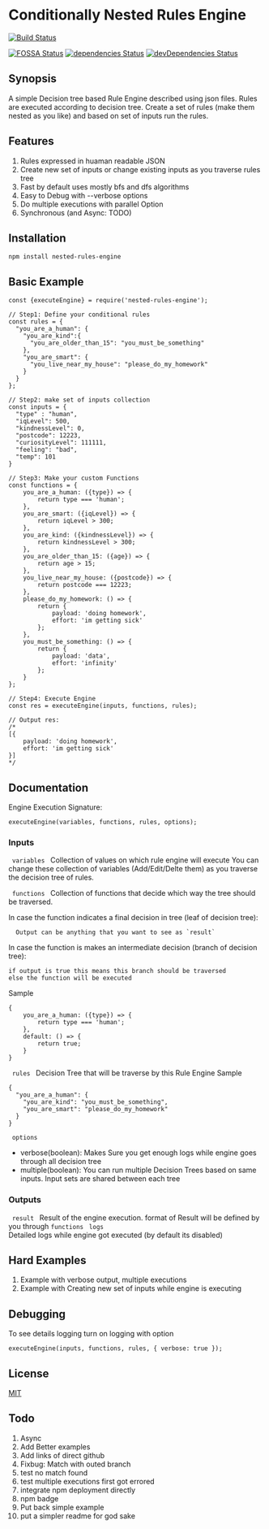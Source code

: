 # Conditionally Nested Rules Engine

[![Build Status](https://travis-ci.org/ayonious/nested-rules-engine.svg?branch=master)](https://travis-ci.org/ayonious/nested-rules-engine)

[![FOSSA Status](https://app.fossa.io/api/projects/git%2Bgithub.com%2Fayonious%2Fnested-rules-engine.svg?type=shield)](https://app.fossa.io/projects/git%2Bgithub.com%2Fayonious%2Fnested-rules-engine?ref=badge_shield)
[![dependencies Status](https://david-dm.org/ayonious/nested-rules-engine/status.svg)](https://david-dm.org/ayonious/nested-rules-engine)
[![devDependencies Status](https://david-dm.org/ayonious/nested-rules-engine/dev-status.svg)](https://david-dm.org/ayonious/nested-rules-engine?type=dev)

## Synopsis
A simple Decision tree based Rule Engine described using json files. Rules are executed according to decision tree. Create a set of rules (make them nested as you like) and based on set of inputs run the rules.

## Features
1. Rules expressed in huaman readable JSON
2. Create new set of inputs or change existing inputs as you traverse rules tree
3. Fast by default uses mostly bfs and dfs algorithms
4. Easy to Debug with --verbose options
5. Do multiple executions with parallel Option
6. Synchronous (and Async: TODO)

## Installation
```
npm install nested-rules-engine
```

## Basic Example
```
const {executeEngine} = require('nested-rules-engine');

// Step1: Define your conditional rules
const rules = {
  "you_are_a_human": {
    "you_are_kind":{
      "you_are_older_than_15": "you_must_be_something"
    },
    "you_are_smart": {
      "you_live_near_my_house": "please_do_my_homework"
    }
  }
};

// Step2: make set of inputs collection
const inputs = {
  "type" : "human",
  "iqLevel": 500,
  "kindnessLevel": 0,
  "postcode": 12223,
  "curiosityLevel": 111111,
  "feeling": "bad",
  "temp": 101
}

// Step3: Make your custom Functions
const functions = {
	you_are_a_human: ({type}) => {
		return type === 'human';
	},
	you_are_smart: ({iqLevel}) => {
		return iqLevel > 300;
	},
	you_are_kind: ({kindnessLevel}) => {
		return kindnessLevel > 300;
	},
	you_are_older_than_15: ({age}) => {
		return age > 15;
	},
	you_live_near_my_house: ({postcode}) => {
		return postcode === 12223;
	},
	please_do_my_homework: () => {
		return {
			payload: 'doing homework',
			effort: 'im getting sick'
		};
	},
	you_must_be_something: () => {
		return {
			payload: 'data',
			effort: 'infinity'
		};
	}
};

// Step4: Execute Engine
const res = executeEngine(inputs, functions, rules);

// Output res:
/* 
[{
	payload: 'doing homework',
	effort: 'im getting sick'
}]
*/
```


## Documentation
Engine Execution Signature: 
```
executeEngine(variables, functions, rules, options);
```

### Inputs 

<code> variables </code> Collection of values on which rule engine will execute
You can change these collection of variables (Add/Edit/Delte them) as you traverse the decision tree of rules.


<code> functions </code> Collection of functions that decide which way the tree should be traversed. 

In case the function indicates a final decision in tree (leaf of decision tree): 
```
  Output can be anything that you want to see as `result`
```

In case the function is makes an intermediate decision (branch of decision tree): 
```
if output is true this means this branch should be traversed
else the function will be executed
```

Sample
```
{
	you_are_a_human: ({type}) => {
		return type === 'human';
	},
	default: () => {
		return true;
	}
}
```

<code> rules </code>
Decision Tree that will be traverse by this Rule Engine
Sample
```
{
  "you_are_a_human": {
    "you_are_kind": "you_must_be_something",
    "you_are_smart": "please_do_my_homework"
  }
}
```

<code> options </code>
* verbose(boolean): Makes Sure you get enough logs while engine goes through all decision tree
* multiple(boolean): You can run multiple Decision Trees based on same inputs. Input sets are shared between each tree

### Outputs
<code> result </code> Result of the engine execution. format of Result will be defined by you through `functions`
<code> logs </code> Detailed logs while engine got executed (by default its disabled)

## Hard Examples
1. Example with verbose output, multiple executions
2. Example with Creating new set of inputs while engine is executing

## Debugging
To see details logging turn on logging with option
```
executeEngine(inputs, functions, rules, { verbose: true });
```

## License
[MIT](https://github.com/ayonious/nested-rules-engine/blob/master/README.md)


## Todo
1. Async
2. Add Better examples
3. Add links of direct github
4. Fixbug: Match with outed branch
5. test no match found
6. test multiple executions first got errored
7. integrate npm deployment directly
8. npm badge
9. Put back simple example
10. put a simpler readme for god sake